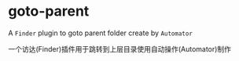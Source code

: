 # goto-parent
A `Finder` plugin to goto parent folder create by `Automator`

一个访达(Finder)插件用于跳转到上层目录使用自动操作(Automator)制作
